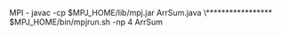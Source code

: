 MPI - 
javac -cp $MPJ_HOME/lib/mpj.jar ArrSum.java 
\\*****************
$MPJ_HOME/bin/mpjrun.sh -np 4 ArrSum
